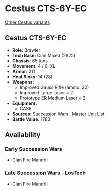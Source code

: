# Cestus CTS-6Y-EC 

[Other Cestus variants](../cestus.md) 

## Cestus CTS-6Y-EC 

- **Role:** Brawler 
- **Tech Base:** Clan Mixed (2825) 
- **Chassis:** 65 tons 
- **Movement:** 4 / 6, XL 
- **Armor:** 211 
- **Heat Sinks:** 14 (28) 
- **Weapons:** 
  - Improved Gauss Rifle (ammo: 32) 
  - Improved Large Laser × 2 
  - Prototype ER Medium Laser × 2 
- **Equipment:** 
  - CASE 
- **Sources:** Succession Wars , [Master Unit List](http://masterunitlist.info/Unit/Details/7681) 
- **Battle Value:** 1783 

## Availability 

### Early Succession Wars 

- Clan Fire Mandrill 

### Late Succession Wars - LosTech 

- Clan Fire Mandrill 

